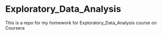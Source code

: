 Exploratory_Data_Analysis
=========================

This is a repo for my homework for Exploratory_Data_Analysis course on Coursera
